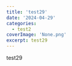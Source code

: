 ```yaml
---
title: 'test29'
date: '2024-04-29'
categories:
  - test2
coverImage: 'None.png'
excerpt: test29
---
```


test29

